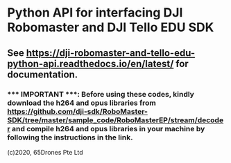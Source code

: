 # Python API for interfacing DJI Robomaster and DJI Tello EDU SDK

## See https://dji-robomaster-and-tello-edu-python-api.readthedocs.io/en/latest/ for documentation. 

### *** IMPORTANT ***: Before using these codes, kindly download the h264 and opus libraries from https://github.com/dji-sdk/RoboMaster-SDK/tree/master/sample_code/RoboMasterEP/stream/decoder and compile h264 and opus libraries in your machine by following the instructions in the link.

(c)2020, 65Drones Pte Ltd
